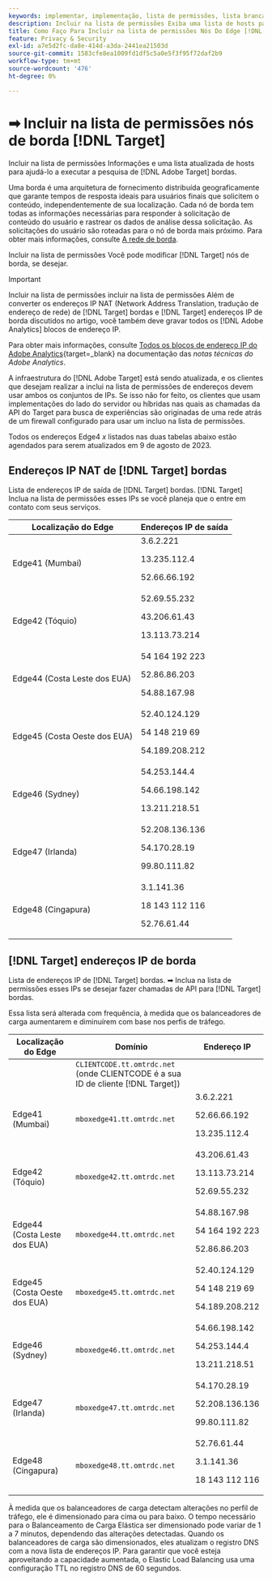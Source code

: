 ```yaml
---
keywords: implementar, implementação, lista de permissões, lista branca, lista de permissões, lista de permissões, borda, bordas, $9
description: Incluir na lista de permissões Exiba uma lista de hosts para ajudá-lo a modificar [!DNL Adobe Target] bordas (distribuídas geograficamente para atender aos nós que garantem tempos de resposta ideais para os usuários finais).
title: Como Faço Para Incluir na lista de permissões Nós Do Edge [!DNL Target] ?
feature: Privacy & Security
exl-id: a7e5d2fc-da8e-414d-a3da-2441ea21503d
source-git-commit: 1583cfe8ea1009fd1df5c5a0e5f3f95f72daf2b9
workflow-type: tm+mt
source-wordcount: '476'
ht-degree: 0%

---
```


# ➡ Incluir na lista de permissões nós de borda [!DNL Target]

Incluir na lista de permissões Informações e uma lista atualizada de hosts para ajudá-lo a executar a pesquisa de [!DNL Adobe Target] bordas.

Uma borda é uma arquitetura de fornecimento distribuída geograficamente que garante tempos de resposta ideais para usuários finais que solicitem o conteúdo, independentemente de sua localização. Cada nó de borda tem todas as informações necessárias para responder à solicitação de conteúdo do usuário e rastrear os dados de análise dessa solicitação. As solicitações do usuário são roteadas para o nó de borda mais próximo. Para obter mais informações, consulte [A rede de borda](https://experienceleague.adobe.com/docs/target/using/introduction/how-target-works.html?lang=pt-BR#concept_0AE2ED8E9DE64288A8B30FCBF1040934).

Incluir na lista de permissões Você pode modificar [!DNL Target] nós de borda, se desejar.

>[!IMPORTANT]
>
>Incluir na lista de permissões incluir na lista de permissões Além de converter os endereços IP NAT (Network Address Translation, tradução de endereço de rede) de [!DNL Target] bordas e [!DNL Target] endereços IP de borda discutidos no artigo, você também deve gravar todos os [!DNL Adobe Analytics] blocos de endereço IP.
>
>Para obter mais informações, consulte [Todos os blocos de endereço IP do Adobe Analytics](https://experienceleague.adobe.com/docs/analytics/technotes/ip-addresses.html?lang=pt-BR#all-adobe-analytics-ip-address-blocks){target=_blank} na documentação das *notas técnicas do Adobe Analytics*.
>
>A infraestrutura do [!DNL Adobe Target] está sendo atualizada, e os clientes que desejam realizar a inclui na lista de permissões de endereços devem usar ambos os conjuntos de IPs. Se isso não for feito, os clientes que usam implementações do lado do servidor ou híbridas nas quais as chamadas da API do Target para busca de experiências são originadas de uma rede atrás de um firewall configurado para usar um incluo na lista de permissões.
>
>Todos os endereços Edge4 *x* listados nas duas tabelas abaixo estão agendados para serem atualizados em 9 de agosto de 2023.

## Endereços IP NAT de [!DNL Target] bordas

Lista de endereços IP de saída de [!DNL Target] bordas. [!DNL Target] Inclua na lista de permissões esses IPs se você planeja que o  entre em contato com seus serviços.

| Localização do Edge | Endereços IP de saída |
| --- | --- |
| Edge41 (Mumbai) | 3.6.2.221<P>13.235.112.4 <P>52.66.66.192 |
| Edge42 (Tóquio) | 52.69.55.232<P>43.206.61.43 <P>13.113.73.214 |
| Edge44 (Costa Leste dos EUA) | 54 164 192 223<P>52.86.86.203 <P>54.88.167.98 |
| Edge45 (Costa Oeste dos EUA) | 52.40.124.129<P>54 148 219 69 <P>54.189.208.212 |
| Edge46 (Sydney) | 54.253.144.4<P>54.66.198.142 <P>13.211.218.51 |
| Edge47 (Irlanda) | 52.208.136.136<P>54.170.28.19 <P>99.80.111.82 |
| Edge48 (Cingapura) | 3.1.141.36<P>18 143 112 116 <P>52.76.61.44 |

## [!DNL Target] endereços IP de borda

Lista de endereços IP de [!DNL Target] bordas. ➡ Inclua na lista de permissões esses IPs se desejar fazer chamadas de API para [!DNL Target] bordas.

Essa lista será alterada com frequência, à medida que os balanceadores de carga aumentarem e diminuírem com base nos perfis de tráfego.

| Localização do Edge | Domínio | Endereço IP |
| --- | --- | --- |
|  | `CLIENTCODE.tt.omtrdc.net`<br />(onde CLIENTCODE é a sua ID de cliente [!DNL Target]) |  |
| Edge41 (Mumbai) | `mboxedge41.tt.omtrdc.net` | 3.6.2.221<P>52.66.66.192<P>13.235.112.4 |
| Edge42 (Tóquio) | `mboxedge42.tt.omtrdc.net` | 43.206.61.43<P>13.113.73.214<P>52.69.55.232 |
| Edge44 (Costa Leste dos EUA) | `mboxedge44.tt.omtrdc.net` | 54.88.167.98<P>54 164 192 223<P>52.86.86.203 |
| Edge45 (Costa Oeste dos EUA) | `mboxedge45.tt.omtrdc.net` | 52.40.124.129<P>54 148 219 69<P>54.189.208.212 |
| Edge46 (Sydney) | `mboxedge46.tt.omtrdc.net` | 54.66.198.142<P>54.253.144.4<P>13.211.218.51 |
| Edge47 (Irlanda) | `mboxedge47.tt.omtrdc.net` | 54.170.28.19<P>52.208.136.136<P>99.80.111.82 |
| Edge48 (Cingapura) | `mboxedge48.tt.omtrdc.net` | 52.76.61.44<P>3.1.141.36<P>18 143 112 116 |

À medida que os balanceadores de carga detectam alterações no perfil de tráfego, ele é dimensionado para cima ou para baixo. O tempo necessário para o Balanceamento de Carga Elástica ser dimensionado pode variar de 1 a 7 minutos, dependendo das alterações detectadas. Quando os balanceadores de carga são dimensionados, eles atualizam o registro DNS com a nova lista de endereços IP. Para garantir que você esteja aproveitando a capacidade aumentada, o Elastic Load Balancing usa uma configuração TTL no registro DNS de 60 segundos.
